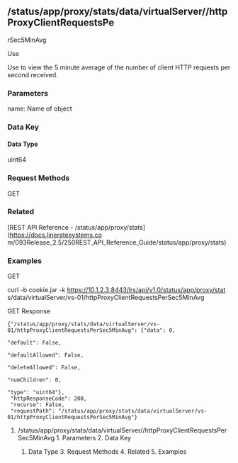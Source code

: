 ## /status/app/proxy/stats/data/virtualServer/<name>/httpProxyClientRequestsPe
rSec5MinAvg

Use

Use to view the 5 minute average of the number of client HTTP requests per
second received.

### Parameters

name: Name of object

### Data Key

#### Data Type

uint64

### Request Methods

GET

### Related

[REST API Reference - /status/app/proxy/stats](https://docs.lineratesystems.co
m/093Release_2.5/250REST_API_Reference_Guide/status/app/proxy/stats)

### Examples

GET

curl -b cookie.jar -k https://10.1.2.3:8443/lrs/api/v1.0/status/app/proxy/stat
s/data/virtualServer/vs-01/httpProxyClientRequestsPerSec5MinAvg

GET Response

    
    {"/status/app/proxy/stats/data/virtualServer/vs-01/httpProxyClientRequestsPerSec5MinAvg": {"data": 0,
                                                                                             "default": False,
                                                                                             "defaultAllowed": False,
                                                                                             "deleteAllowed": False,
                                                                                             "numChildren": 0,
                                                                                             "type": "uint64"},
     "httpResponseCode": 200,
     "recurse": False,
     "requestPath": "/status/app/proxy/stats/data/virtualServer/vs-01/httpProxyClientRequestsPerSec5MinAvg"}
    

  1. /status/app/proxy/stats/data/virtualServer/<name>/httpProxyClientRequestsPerSec5MinAvg
    1. Parameters
    2. Data Key
      1. Data Type
    3. Request Methods
    4. Related
    5. Examples

